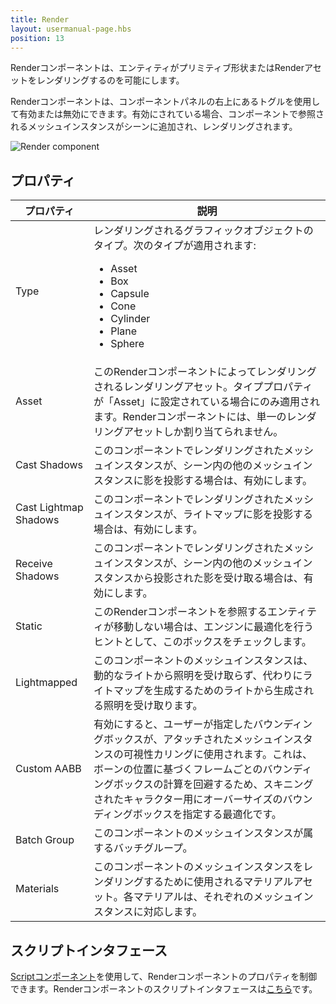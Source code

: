 ```yaml
---
title: Render
layout: usermanual-page.hbs
position: 13
---
```


Renderコンポーネントは、エンティティがプリミティブ形状またはRenderアセットをレンダリングするのを可能にします。

Renderコンポーネントは、コンポーネントパネルの右上にあるトグルを使用して有効または無効にできます。有効にされている場合、コンポーネントで参照されるメッシュインスタンスがシーンに追加され、レンダリングされます。

![Render component][1]

## プロパティ

| プロパティ              | 説明 |
|-----------------------|-------------|
| Type                  | レンダリングされるグラフィックオブジェクトのタイプ。次のタイプが適用されます:<ul><li>Asset</li><li>Box</li><li>Capsule</li><li>Cone</li><li>Cylinder</li><li>Plane</li><li>Sphere</li></ul> |
| Asset                 | このRenderコンポーネントによってレンダリングされるレンダリングアセット。タイププロパティが「Asset」に設定されている場合にのみ適用されます。Renderコンポーネントには、単一のレンダリングアセットしか割り当てられません。 |
| Cast Shadows          | このコンポーネントでレンダリングされたメッシュインスタンスが、シーン内の他のメッシュインスタンスに影を投影する場合は、有効にします。 |
| Cast Lightmap Shadows | このコンポーネントでレンダリングされたメッシュインスタンスが、ライトマップに影を投影する場合は、有効にします。 |
| Receive Shadows       | このコンポーネントでレンダリングされたメッシュインスタンスが、シーン内の他のメッシュインスタンスから投影された影を受け取る場合は、有効にします。 |
| Static                | このRenderコンポーネントを参照するエンティティが移動しない場合は、エンジンに最適化を行うヒントとして、このボックスをチェックします。 |
| Lightmapped           | このコンポーネントのメッシュインスタンスは、動的なライトから照明を受け取らず、代わりにライトマップを生成するためのライトから生成される照明を受け取ります。 |
| Custom AABB           | 有効にすると、ユーザーが指定したバウンディングボックスが、アタッチされたメッシュインスタンスの可視性カリングに使用されます。これは、ボーンの位置に基づくフレームごとのバウンディングボックスの計算を回避するため、スキニングされたキャラクター用にオーバーサイズのバウンディングボックスを指定する最適化です。 |
| Batch Group           | このコンポーネントのメッシュインスタンスが属するバッチグループ。 |
| Materials             | このコンポーネントのメッシュインスタンスをレンダリングするために使用されるマテリアルアセット。各マテリアルは、それぞれのメッシュインスタンスに対応します。 |

## スクリプトインタフェース

[Scriptコンポーネント][2]を使用して、Renderコンポーネントのプロパティを制御できます。Renderコンポーネントのスクリプトインタフェースは[こちら][3]です。

[1]: /images/user-manual/scenes/components/component-render.png
[2]: /user-manual/packs/components/script
[3]: /api/pc.RenderComponent.html
